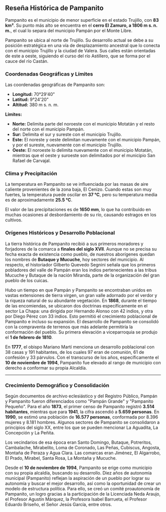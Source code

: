 ## Reseña Histórica de Pampanito

Pampanito es el municipio de menor superficie en el estado Trujillo, con **83 km²**. Su punto más alto se encuentra en el **cerro El Zamuro, a 1806 m s. n. m.**, el cual lo separa del municipio Pampán por el Monte Libre.

Pampanito se ubica al norte de Trujillo. Su desarrollo actual se debe a su posición estratégica en una vía de desplazamiento ancestral que lo conecta con el municipio Trujillo y la ciudad de Valera. Sus calles están orientadas de este a oeste, siguiendo el curso del río Astillero, que se forma por el cauce del río Castán.

### Coordenadas Geográficas y Límites

Las coordenadas geográficas de Pampanito son:

- **Longitud:** 70°29'40"
- **Latitud:** 9°24'20"
- **Altitud:** 380 m s. n. m.

**Límites:**

- **Norte:** Delimita parte del noroeste con el municipio Motatán y el resto del norte con el municipio Pampán.
- **Sur:** Delimita el sur y sureste con el municipio Trujillo.
- **Este:** El noreste y oeste delimitan nuevamente con el municipio Pampán, y por el sureste, nuevamente con el municipio Trujillo.
- **Oeste:** El noroeste lo delimita nuevamente con el municipio Motatán, mientras que el oeste y suroeste son delimitados por el municipio San Rafael de Carvajal.

### Clima y Precipitación

La temperatura en Pampanito se ve influenciada por las masas de aire caliente provenientes de la zona baja, El Cenizo. Cuando estas son muy fuertes, la temperatura puede oscilar en **37 °C**, pero su temperatura media es de aproximadamente **25.5 °C**.

El valor de las precipitaciones es de **1650 mm**, lo que ha contribuido en muchas ocasiones al desbordamiento de su río, causando estragos en los cultivos.

### Orígenes Históricos y Desarrollo Poblacional

La tierra histórica de Pampanito recibió a sus primeros moradores y forjadores de la comarca a **finales del siglo XVII**. Aunque no se precisa su fecha exacta de existencia como pueblo, de nuestros aborígenes quedan los nombres de **Butaque y Mucuche**, hoy sectores del municipio. Al respecto, el historiador Gilberto Quevedo Segnini señala que los primeros pobladores del valle de Pampán eran los indios pertenecientes a las tribus Mucuche y Butaque de la nación Miranda, parte de la organización del gran pueblo de los cuicas.

Hubo un tiempo en que Pampán y Pampanito se encontraban unidos en vastas extensiones de tierra virgen, un gran valle adornado por el verdor y la riqueza natural de su abundante vegetación. En **1868**, durante el tiempo de las encomiendas, se ubicaron dos doctrinas específicamente en el sector La Chapa: una dirigida por Hernando Alonso con 42 indios, y otra por Diego Pérez con 33 indios. Esto permitió el crecimiento poblacional de Pampanito e incluso su expansión. El desarrollo de Pampanito se consolidó con la compraventa de terrenos que más adelante permitiría la conformación del pueblo. Su primera elevación a viceparroquia se produjo el **1 de febrero de 1810**.

En **1777**, el obispo Mariano Martí menciona un desarrollo poblacional con 38 casas y 191 habitantes, de los cuales 97 eran de comunión, 61 de confesión y 33 párvulos. Con el transcurso de los años, específicamente el **10 de noviembre de 1994**, Pampanito fue elevado al rango de municipio con derecho a conformar su propia Alcaldía.

---

### Crecimiento Demográfico y Consolidación

Según documentos de archivo eclesiástico y del Registro Público, Pampán y Pampanito fueron diferenciados como "Pampán Grande" y "Pampanito Pequeño". Para el año **1873**, el primer censo de Pampanito registró **3.514 habitantes**, mientras que para **1941**, la cifra ascendió a **5.659 personas**. En **1990**, se estimó una población de **16.577 personas**, conformada por 8.396 mujeres y 8.181 hombres. Algunos sectores de Pampanito se consolidaron a principios del siglo XX, entre los que se pueden mencionar La Aguadita, La Concepción y La Peñita.

Los vecindarios de esa época eran Santo Domingo, Butaque, Potreritos, Cambalache, Mirabelito, Loma de Coronado, Las Peñas, Cubiscus, Angosta, Montaña de Peraza y Agua Clara. Las comarcas eran Jiménez, El Algarrobo, El Prado, Mirabel, Santa Rosa, La Montaña y Mucuche.

Desde el **10 de noviembre de 1994**, Pampanito se erige como municipio con su propia alcaldía, buscando su desarrollo. Diez años de autonomía municipal (Pampanito) reflejan la aspiración de un pueblo por lograr su autonomía y buscar el mejor desarrollo, así como la oportunidad de crear un modelo de estructura política. Para ello, se creó un comité proautonomía de Pampanito, un logro gracias a la participación de la Licenciada Neda Araujo, el Profesor Agustín Márquez, la Profesora Isabel Barrueta, el Profesor Eduardo Briseño, el Señor Jesús García, entre otros.